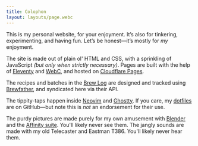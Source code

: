 ```yaml
---
title: Colophon
layout: layouts/page.webc
---
```


This is my personal website, for your enjoyment. It’s also for tinkering, experimenting, and having fun. Let’s be honest—it’s mostly for _my_ enjoyment.

The site is made out of plain ol' HTML and CSS, with a sprinkling of JavaScript _(but only when strictly necessary)_. Pages are built with the help of [Eleventy](https://www.11ty.dev/) and [WebC](https://github.com/11ty/webc), and hosted on [Cloudflare Pages](https://pages.cloudflare.com/).

The recipes and batches in the [Brew Log](/beer/brew-log/) are designed and tracked using [Brewfather](https://brewfather.app/), and syndicated here via their API.

The tippity-taps happen inside [Neovim](https://neovim.io/) and [Ghostty](https://ghostty.org/). If you care, my [dotfiles](https://github.com/andybluntish/dotfiles) are on GitHub—but note this is _not_ an endorsement for their use.

The purdy pictures are made purely for my own amusement with [Blender](https://www.blender.org/) and the [Affinity suite](https://affinity.serif.com/). You'll likely never see them. The jangly sounds are made with my old Telecaster and Eastman T386. You'll likely never hear them.
